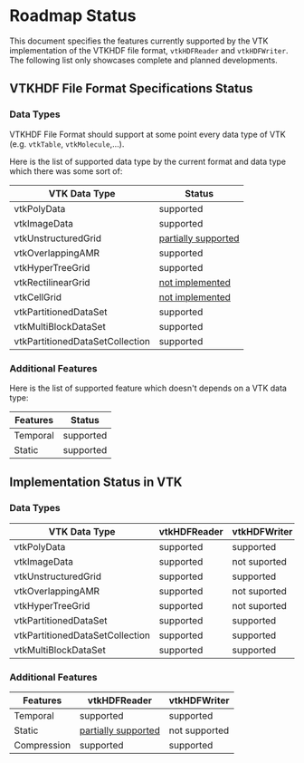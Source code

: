 # Roadmap Status

This document specifies the features currently supported by the VTK implementation of the VTKHDF file format, `vtkHDFReader` and `vtkHDFWriter`.
The following list only showcases complete and planned developments.

## VTKHDF File Format Specifications Status

### Data Types

VTKHDF File Format should support at some point every data type of VTK (e.g. `vtkTable`, `vtkMolecule`,...).

Here is the list of supported data type by the current format and data type which there was some sort of:

| VTK Data Type                   | Status          |
| ------------------------------- | --------------- |
| vtkPolyData                     | supported       |
| vtkImageData                    | supported       |
| vtkUnstructuredGrid             | [partially supported](https://gitlab.kitware.com/vtk/vtk/-/issues/19237) |
| vtkOverlappingAMR               | supported       |
| vtkHyperTreeGrid                | supported       |
| vtkRectilinearGrid              | [not implemented](https://gitlab.kitware.com/vtk/vtk/-/issues/19379) |
| vtkCellGrid                     | [not implemented](https://discourse.vtk.org/t/vtkhdf-roadmap/13257/19) |
| vtkPartitionedDataSet           | supported       |
| vtkMultiBlockDataSet            | supported       |
| vtkPartitionedDataSetCollection | supported       |

### Additional Features

Here is the list of supported feature which doesn't depends on a VTK data type:

| Features                        | Status          |
| ------------------------------- | --------------- |
| Temporal                        | supported       |
| Static                          | supported       |

## Implementation Status in VTK

### Data Types

| VTK Data Type                   | vtkHDFReader    |vtkHDFWriter    |
| ------------------------------- | --------------- |--------------- |
| vtkPolyData                     | supported       | supported      |
| vtkImageData                    | supported       | not suported   |
| vtkUnstructuredGrid             | supported       | supported      |
| vtkOverlappingAMR               | supported       | not suported   |
| vtkHyperTreeGrid                | supported       | not suported   |
| vtkPartitionedDataSet           | supported       | supported      |
| vtkPartitionedDataSetCollection | supported       | supported      |
| vtkMultiBlockDataSet            | supported       | supported      |

### Additional Features

| Features                        | vtkHDFReader    |vtkHDFWriter    |
| ------------------------------- | --------------- |--------------- |
| Temporal                        | supported       |supported       |
| Static                          | [partially supported](https://gitlab.kitware.com/vtk/vtk/-/issues/19746)       |not supported |
| Compression                     | supported       |supported       |

